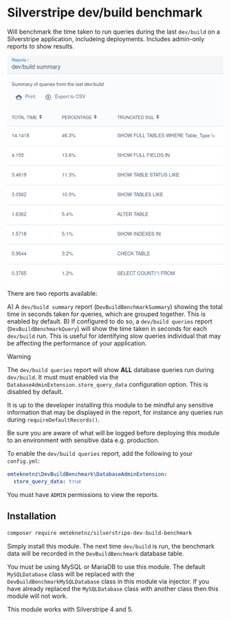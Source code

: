 # Silverstripe dev/build benchmark

Will benchmark the time taken to run queries during the last `dev/build` on a Silverstripe application, includeing deployments. Includes admin-only reports to show results.

![screenshot](screenshot.png)

There are two reports available:

A) A `dev/build summary` report (`DevBuildBenchmarkSummary`) showing the total time in seconds taken for queries, which are grouped together. This is enabled by default.
B) If configured to do so, a `dev/build queries` report (`DevBuildBenchmarkQuery`) will show the time taken in seconds for each `dev/build` run. This is useful for identifying slow queries individual that may be affecting the performance of your application.

> [!WARNING]
> The `dev/build queries` report will show **ALL** database queries run during `dev/build`. It must must enabled via the `DatabaseAdminExtension.store_query_data` configuration option. This is disabled by default.
>
> It is up to the developer installing this module to be mindful any sensitive information that may be displayed in the report, for instance any queries run during `requireDefaultRecords()`.
>
> Be sure you are aware of what will be logged before deploying this module to an environment with sensitive data e.g. production.

To enable the `dev/build queries` report, add the following to your `config.yml`:

```yaml
emteknetnz\DevBuildBenchmark\DatabaseAdminExtension:
  store_query_data: true
```

You must have `ADMIN` permissions to view the reports.

## Installation

```bash
composer require emteknetnz/silverstripe-dev-build-benchmark
```

Simply install this module. The next time `dev/build` is run, the benchmark data will be recorded in the `DevBuildBenchmark` database table.

You must be using MySQL or MariaDB to use this module. The default `MySQLDatabase` class will be replaced with the `DevBuildBenchmarkMySQLDatabase` class in this module via injector. If you have already replaced the `MySQLDatabase` class with another class then this module will not work.

This module works with Silverstripe 4 and 5.
